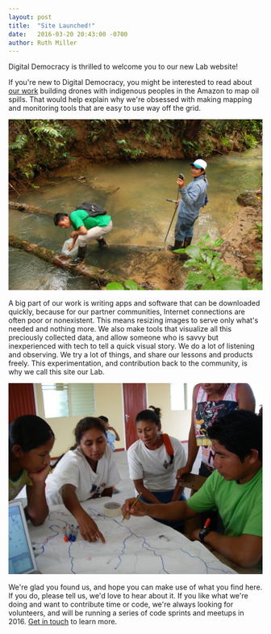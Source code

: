 ```yaml
---
layout: post
title:  "Site Launched!"
date:   2016-03-20 20:43:00 -0700
author: Ruth Miller
---
```

Digital Democracy is thrilled to welcome you to our new Lab website!

If you're new to Digital Democracy, you might be interested to read about [our work](https://www.digital-democracy.org/ourwork/) building drones with indigenous peoples in the Amazon to map oil spills. That would help explain why we're obsessed with making mapping and monitoring tools that are easy to use way off the grid.

![Measuring water quality in Peru](/images/posts/welcome3.jpg)

A big part of our work is writing apps and software that can be downloaded quickly, because for our partner communities, Internet connections are often poor or nonexistent. This means resizing images to serve only what's needed and nothing more. We also make tools that visualize all this preciously collected data, and allow someone who is savvy but inexperienced with tech to tell a quick visual story. We do a lot of listening and observing. We try a lot of things, and share our lessons and products freely. This experimentation, and contribution back to the community, is why we call this site our Lab.

![Data collection in Guyana](/images/posts/welcome1.jpg)

We're glad you found us, and hope you can make use of what you find here. If you do, please tell us, we'd love to hear about it. If you like what we're doing and want to contribute time or code, we're always looking for volunteers, and will be running a series of code sprints and meetups in 2016. [Get in touch](mailto:info@digitaldemocracy.org) to learn more.